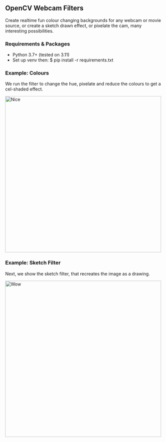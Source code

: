 ## OpenCV Webcam Filters 
Create realtime fun colour changing backgrounds for any webcam or movie source, or create
a sketch drawn effect, or pixelate the cam, many interesting possibilities.   

### Requirements & Packages
* Python 3.7+ (tested on 3.11)
* Set up venv then: $ pip install -r requirements.txt 

### Example: Colours
We run the filter to change the hue, pixelate and reduce the colours to get a cel-shaded effect.

<img src="Examples/colour_gif.gif" alt="Nice" width="500">

### Example: Sketch Filter
Next, we show the sketch filter, that recreates the image as a drawing.

<img src="Examples/sketch_gif.gif" alt="Wow" width="500">

